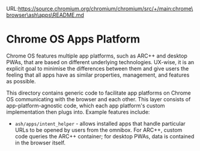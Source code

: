URL:https://source.chromium.org/chromium/chromium/src/+/main:chrome\browser\ash\apps\README.md
# Chrome OS Apps Platform

Chrome OS features multiple app platforms, such as ARC++ and desktop PWAs,
that are based on different underlying technologies. UX-wise, it is an
explicit goal to minimise the differences between them and give users the
feeling that all apps have as similar properties, management, and features as
possible.

This directory contains generic code to facilitate app platforms on Chrome OS
communicating with the browser and each other. This layer consists of
app-platform-agnostic code, which each app platform's custom implementation
then plugs into. Example features include:

* `ash/apps/intent_helper` - allows installed apps that handle particular
  URLs to be opened by users from the omnibox. For ARC++, custom code queries
  the ARC++ container; for desktop PWAs, data is contained in the browser
  itself.
